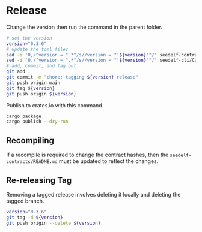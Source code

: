 # Release

Change the version then run the command in the parent folder.

```bash
# set the version
version="0.3.6"
# update the toml files
sed -i '0,/^version = ".*"/s//version = "'${version}'"/' seedelf-contracts/aiken.toml
sed -i '0,/^version = ".*"/s//version = "'${version}'"/' seedelf-cli/Cargo.toml
# add, commit, and tag out
git add .
git commit -m "chore: tagging ${version} release"
git push origin main
git tag ${version}
git push origin ${version}
```

Publish to crates.io with this command.

```bash
cargo package
cargo publish --dry-run
```

## Recompiling

If a recompile is required to change the contract hashes, then the `seedelf-contracts/README.md` must be updated to reflect the changes. 

## Re-releasing Tag

Removing a tagged release involves deleting it locally and deleting the tagged branch.

```bash
version="0.3.6"
git tag -d ${version}
git push origin --delete ${version}
```
